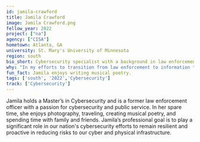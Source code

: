 ```yaml
---
id: jamila-crawford
title: Jamila Crawford
image: Jamila Crawford.png
fellow_year: 2022
project: ["na"]
agency: ["CISA"]
hometown: Atlanta, GA
university: St. Mary's University of Minnesota
region: south
bio_short: Cybersecurity specialist with a background in law enforcement
why: "In my efforts to transition from law enforcement to information technology, I was searching for an opportunity that would allow me to use the skills and knowledge I learned in school. My experience in applying for roles in the federal government have shown how challenging it is to get an opportunity without having many years of experience. The Digital Corps is giving me and so many others at early stages of our careers the chance to use our education and skills in positions that will make an impact in federal government technology."
fun_fact: Jamila enjoys writing musical poetry.
tags: ['south', '2022','Cybersecurity']
track: ['Cybersecurity']
---
```


Jamila holds a Master’s in Cybersecurity and is a former law enforcement officer with a passion for cybersecurity and public service. In her spare time, she enjoys photography, traveling, creating musical poetry, and spending time with family and friends. Jamila’s professional goal is to play a significant role in our nation's cybersecurity efforts to remain resilient and proactive in reducing risks to our cyber and physical infrastructure. 

